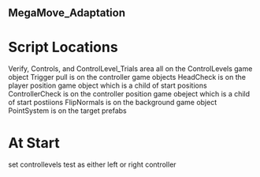 ## MegaMove_Adaptation

# Script Locations
Verify, Controls, and ControlLevel_Trials area all on the ControlLevels game object
Trigger pull is on the controller game objects
HeadCheck is on the player position game object which is a child of start positions
ControllerCheck is on the controller position game obeject which is a child of start postiions
FlipNormals is on the background game object 
PointSystem is on the target prefabs

# At Start
set controllevels test as either left or right controller
